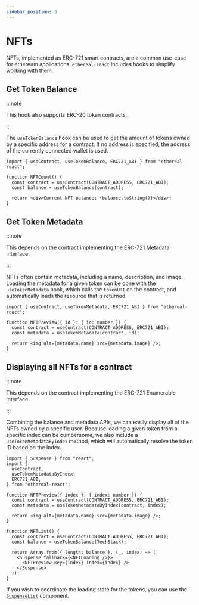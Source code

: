 ```yaml
---
sidebar_position: 3
---
```


# NFTs

NFTs, implemented as ERC-721 smart contracts, are a common use-case for ethereum applications. `ethereal-react` includes hooks to simplify working with them.

## Get Token Balance

:::note

This hook also supports ERC-20 token contracts.

:::

The `useTokenBalance` hook can be used to get the amount of tokens owned by a specific address for a contract. If no address is specified, the address of the currently connected wallet is used.

```tsx
import { useContract, useTokenBalance, ERC721_ABI } from "ethereal-react";

function NFTCount() {
  const contract = useContract(CONTRACT_ADDRESS, ERC721_ABI);
  const balance = useTokenBalance(contract);

  return <div>Current NFT balance: {balance.toString()}</div>;
}
```

## Get Token Metadata

:::note

This depends on the contract implementing the ERC-721 Metadata interface.

:::

NFTs often contain metadata, including a name, description, and image. Loading the metadata for a given token can be done with the `useTokenMetadata` hook, which calls the `tokenURI` on the contract, and automatically loads the resource that is returned.

```tsx
import { useContract, useTokenMetadata, ERC721_ABI } from "ethereal-react";

function NFTPreview({ id }: { id: number }) {
  const contract = useContract(CONTRACT_ADDRESS, ERC721_ABI);
  const metadata = useTokenMetadata(contract, id);

  return <img alt={metadata.name} src={metadata.image} />;
}
```

## Displaying all NFTs for a contract

:::note

This depends on the contract implementing the ERC-721 Enumerable interface.

:::

Combining the balance and metadata APIs, we can easily display all of the NFTs owned by a specific user. Because loading a given token from a specific index can be cumbersome, we also include a `useTokenMetadataByIndex` method, which will automatically resolve the token ID based on the index.

```tsx
import { Suspense } from "react";
import {
  useContract,
  useTokenMetadataByIndex,
  ERC721_ABI,
} from "ethereal-react";

function NFTPreview({ index }: { index: number }) {
  const contract = useContract(CONTRACT_ADDRESS, ERC721_ABI);
  const metadata = useTokenMetadataByIndex(contract, index);

  return <img alt={metadata.name} src={metadata.image} />;
}

function NFTList() {
  const contract = useContract(CONTRACT_ADDRESS, ERC721_ABI);
  const balance = useTokenBalance(TechStack);

  return Array.from({ length: balance }, (_, index) => (
    <Suspense fallback={<NFTLoading />}>
      <NFTPreview key={index} index={index} />
    </Suspense>
  ));
}
```

If you wish to coordinate the loading state for the tokens, you can use the [`SuspenseList`](https://reactjs.org/docs/concurrent-mode-reference.html#suspenselist) component.
